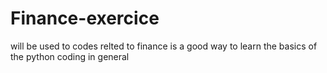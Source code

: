 # Finance-exercice
will be used to codes relted to finance 
is a good way to learn the basics of the python coding in general 
